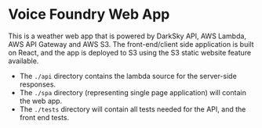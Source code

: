 # Voice Foundry Web App

This is a weather web app that is powered by DarkSky API, AWS Lambda, AWS API Gateway and AWS S3.  The front-end/client side application is built on React, and the app is deployed to S3 using the S3 static website feature available.  

* The `./api` directory contains the lambda source for the server-side responses.  
* The `./spa` directory (representing single page application) will contain the web app. 
* The `./tests` directory will contain all tests needed for the API, and the front end tests.